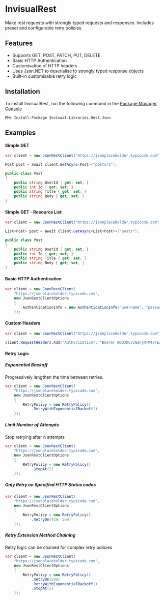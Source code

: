 # InvisualRest
Make rest requests with strongly typed requests and responses. Includes preset and configurable retry policies.

## Features
* Supports GET, POST, PATCH, PUT, DELETE
* Basic HTTP Authentication
* Customisation of HTTP headers
* Uses Json.NET to deserialise to strongly typed response objects
* Built-in customisable retry logic

## Installation

To install InvisualRest, run the following command in the [Package Manager Console](https://docs.nuget.org/docs/start-here/using-the-package-manager-console)
```
PM> Install-Package Invisual.Libraries.Rest.Json
```

## Examples

#### Simple GET
```C#
var client = new JsonRestClient("https://jsonplaceholder.typicode.com");

Post post = await client.GetAsync<Post>("posts/1");

public class Post
{
    public string UserId { get; set; }
    public int Id { get; set; }
    public string Title { get; set; }
    public string Body { get; set; }
}
```

#### Simple GET - Resource List
```C#
var client = new JsonRestClient("https://jsonplaceholder.typicode.com");

List<Post> post = await client.GetAsync<List<Post>>("posts");

public class Post
{
    public string UserId { get; set; }
    public int Id { get; set; }
    public string Title { get; set; }
    public string Body { get; set; }
}
```

#### Basic HTTP Authentication
```C#
var client = new JsonRestClient(
    "https://jsonplaceholder.typicode.com",
    new JsonRestClientOptions
    {
        AuthenticationInfo = new AuthenticationInfo("username", "password")
    });
```

#### Custom Headers
```C#
var client = new JsonRestClient("https://jsonplaceholder.typicode.com");

client.RequestHeaders.Add("Authorization", "Bearer NDQ3OGViN2FjMTM4YTEzNjg1MmJhYmQ4NjE5NTZjMTk6M2U1YTZlZGVjNzFlYWIwMzk0MjJjNjQ0NGQwMjY1OWQ=");
```


#### Retry Logic
##### Exponential Backoff
Progressively lengthen the time between retries.
```C#
var client = new JsonRestClient(
    "https://jsonplaceholder.typicode.com",
    new JsonRestClientOptions
    {
        RetryPolicy = new RetryPolicy()
            .RetryWithExponentialBackoff()
    });
```


##### Limit Number of Attempts
Stop retrying after n attempts
```C#
var client = new JsonRestClient(
    "https://jsonplaceholder.typicode.com",
    new JsonRestClientOptions
    {
        RetryPolicy = new RetryPolicy()
            .StopAt(5)
    });
```


##### Only Retry on Specified HTTP Status codes
```C#
var client = new JsonRestClient(
    "https://jsonplaceholder.typicode.com",
    new JsonRestClientOptions
    {
        RetryPolicy = new RetryPolicy()
            .RetryOn(429, 500)
    });
```


##### Retry Extension Method Chaining
Retry logic can be chained for complex retry policies
```C#
var client = new JsonRestClient(
    "https://jsonplaceholder.typicode.com",
    new JsonRestClientOptions
    {
        RetryPolicy = new RetryPolicy()
            .RetryOn(500)
            .RetryWithExponentialBackoff()
            .StopAt(5)
    });
```
